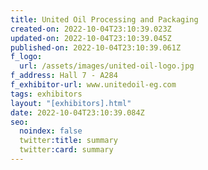 ```yaml
---
title: United Oil Processing and Packaging
created-on: 2022-10-04T23:10:39.023Z
updated-on: 2022-10-04T23:10:39.045Z
published-on: 2022-10-04T23:10:39.061Z
f_logo:
  url: /assets/images/united-oil-logo.jpg
f_address: Hall 7 - A284
f_exhibitor-url: www.unitedoil-eg.com
tags: exhibitors
layout: "[exhibitors].html"
date: 2022-10-04T23:10:39.084Z
seo:
  noindex: false
  twitter:title: summary
  twitter:card: summary
---
```

